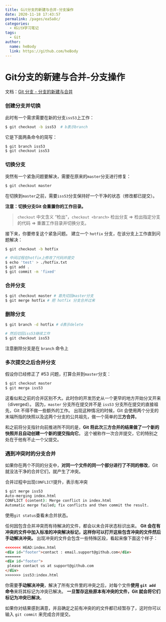 ```yaml
---
title: Git分支的新建与合并-分支操作
date: 2020-11-18 17:43:57
permalink: /pages/ea5a8c/
categories: 
  - 《Git》学习笔记
tags: 
  - Git
author: 
  name: heBody
  link: https://github.com/heBody
---
```

# Git分支的新建与合并-分支操作

文档：[Git 分支 - 分支的新建与合并](https://git-scm.com/book/zh/v2/Git-分支-分支的新建与合并)



### 创建分支并切换

此时有一个需求需要在新的分支`iss53`上工作：

```sh
$ git checkout -b iss53  # b表示branch
```

它是下面两条命令的简写：

```sh
$ git branch iss53
$ git checkout iss53
```



### 切换分支

突然有一个紧急问题要解决，需要在原来的`master`分支进行修复：

```sh
$ git checkout master
```

在切换到`master`之前，需要`iss53`分支保持好一个干净的状态（修改都已提交）。

**注意：切换分支Git 会重置你的工作目录。**

>  `checkout` 中文含义 “检出”，`checkout <branch>` 检出分支 => 检出指定分支的代码 => 重置工作目录并切换分支。



接下来，你要修复这个紧急问题。 建立一个 `hotfix` 分支，在该分支上工作直到问题解决：

```sh
$ git checkout -b hotfix

# 中间过程在hotfix上修改了代码并提交
$ echo 'test' > ./hotfix.txt
$ git add .
$ git commit -m 'fixed'
```



### 合并分支

```sh
$ git checkout master # 首先切回master分支
$ git merge hotfix # 把 hotfix 分支合并过来
```





### 删除分支

```sh
$ git branch -d hotfix # d表示delete

# 然后切回iss53继续工作
$ git checkout iss53
```

注意删除分支是在 `branch` 命令上



### 多次提交之后合并分支

假设你已经修正了 #53 问题，打算合并到`master`分支：

```sh
$ git checkout master
$ git merga iss53
```

这看似和之前的合并区别不大。此时你的开发历史从一个更早的地方开始分叉开来（diverged）。 因为，`master` 分支所在提交并不是 `iss53` 分支所在提交的直接祖先，Git 不得不做一些额外的工作。 出现这种情况的时候，Git 会使用两个分支的末端所指的快照以及这两个分支的公共祖先，做一个简单的**三方合并**。

和之前将分支指针向前推进所不同的是，**Git 将此次三方合并的结果做了一个新的快照并且自动创建一个新的提交指向它**。 这个被称作一次合并提交，它的特别之处在于他有不止一个父提交。



### 遇到冲突时的分支合并

 如果你在两个不同的分支中，**对同一个文件的同一个部分进行了不同的修改**，Git 就没法干净的合并它们，就产生了冲突。

合并过程中出现`CONFLICT`提升，表示有冲突

```sh
$ git merge iss53
Auto-merging index.html
CONFLICT (content): Merge conflict in index.html
Automatic merge failed; fix conflicts and then commit the result.
```

使用`git status`查看未合并状态。

任何因包含合并冲突而有待解决的文件，都会以未合并状态标识出来。 **Git 会在有冲突的文件中加入标准的冲突解决标记，这样你可以打开这些包含冲突的文件然后手动解决冲突。** 出现冲突的文件会包含一些特殊区段，看起来像下面这个样子：

```html
<<<<<<< HEAD:index.html
<div id="footer">contact : email.support@github.com</div>
=======
<div id="footer">
 please contact us at support@github.com
</div>
>>>>>>> iss53:index.html
```

你需要**手动解决冲突**，解决了所有文件里的冲突之后，对每个文件**使用 `git add` 命令**来将其标记为冲突已解决。 **一旦暂存这些原本有冲突的文件，Git 就会将它们标记为冲突已解决**。

如果你对结果感到满意，并且确定之前有冲突的的文件都已经暂存了，这时你可以输入 `git commit` 来完成合并提交。
